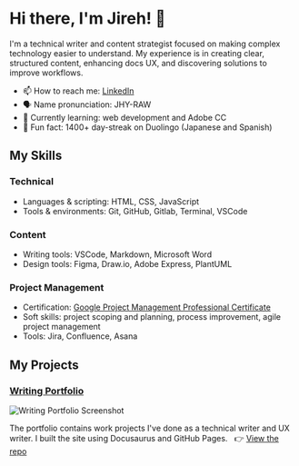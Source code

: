 # Hi there, I'm Jireh! 👋

I'm a technical writer and content strategist focused on making complex technology easier to understand. My experience is in creating clear, structured content, enhancing docs UX, and discovering solutions to improve workflows.

- 📫 How to reach me: [LinkedIn](https://www.linkedin.com/in/jirehkang/)
- 🗣️ Name pronunciation: JHY-RAW 
- 🌱 Currently learning: web development and Adobe CC
- 🦉 Fun fact: 1400+ day-streak on Duolingo (Japanese and Spanish) 

## My Skills

### Technical 

- Languages & scripting: HTML, CSS, JavaScript
- Tools & environments: Git, GitHub, Gitlab, Terminal, VSCode

### Content

- Writing tools: VSCode, Markdown, Microsoft Word
- Design tools: Figma, Draw.io, Adobe Express, PlantUML

### Project Management

- Certification: [Google Project Management Professional Certificate](https://www.credly.com/badges/6a9d576c-43dd-4573-a667-4fd4b3bb01d9/linked_in_profile)
- Soft skills: project scoping and planning, process improvement, agile project management
- Tools: Jira, Confluence, Asana

## My Projects 

### [Writing Portfolio](https://jirehkang.github.io/portfolio/)

![Writing Portfolio Screenshot](writing-portfolio-screenshot.png)

The portfolio contains work projects I've done as a technical writer and UX writer. I built the site using Docusaurus and GitHub Pages. &nbsp; 👉 [View the repo](https://github.com/jirehkang/portfolio)
